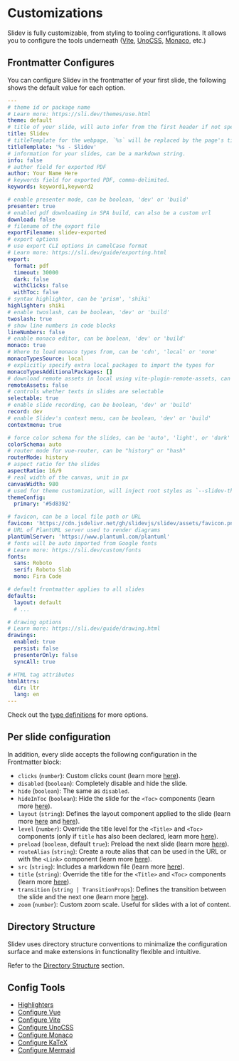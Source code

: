 # Customizations

Slidev is fully customizable, from styling to tooling configurations. It allows you to configure the tools underneath ([Vite](/custom/config-vite), [UnoCSS](/custom/config-unocss), [Monaco](/custom/config-monaco), etc.)

## Frontmatter Configures

You can configure Slidev in the frontmatter of your first slide, the following shows the default value for each option.

```yaml
---
# theme id or package name
# Learn more: https://sli.dev/themes/use.html
theme: default
# title of your slide, will auto infer from the first header if not specified
title: Slidev
# titleTemplate for the webpage, `%s` will be replaced by the page's title
titleTemplate: '%s - Slidev'
# information for your slides, can be a markdown string.
info: false
# author field for exported PDF
author: Your Name Here
# keywords field for exported PDF, comma-delimited.
keywords: keyword1,keyword2

# enable presenter mode, can be boolean, 'dev' or 'build'
presenter: true
# enabled pdf downloading in SPA build, can also be a custom url
download: false
# filename of the export file
exportFilename: slidev-exported
# export options
# use export CLI options in camelCase format
# Learn more: https://sli.dev/guide/exporting.html
export:
  format: pdf
  timeout: 30000
  dark: false
  withClicks: false
  withToc: false
# syntax highlighter, can be 'prism', 'shiki'
highlighter: shiki
# enable twoslash, can be boolean, 'dev' or 'build'
twoslash: true
# show line numbers in code blocks
lineNumbers: false
# enable monaco editor, can be boolean, 'dev' or 'build'
monaco: true
# Where to load monaco types from, can be 'cdn', 'local' or 'none'
monacoTypesSource: local
# explicitly specify extra local packages to import the types for
monacoTypesAdditionalPackages: []
# download remote assets in local using vite-plugin-remote-assets, can be boolean, 'dev' or 'build'
remoteAssets: false
# controls whether texts in slides are selectable
selectable: true
# enable slide recording, can be boolean, 'dev' or 'build'
record: dev
# enable Slidev's context menu, can be boolean, 'dev' or 'build'
contextmenu: true

# force color schema for the slides, can be 'auto', 'light', or 'dark'
colorSchema: auto
# router mode for vue-router, can be "history" or "hash"
routerMode: history
# aspect ratio for the slides
aspectRatio: 16/9
# real width of the canvas, unit in px
canvasWidth: 980
# used for theme customization, will inject root styles as `--slidev-theme-x` for attribute `x`
themeConfig:
  primary: '#5d8392'

# favicon, can be a local file path or URL
favicon: 'https://cdn.jsdelivr.net/gh/slidevjs/slidev/assets/favicon.png'
# URL of PlantUML server used to render diagrams
plantUmlServer: 'https://www.plantuml.com/plantuml'
# fonts will be auto imported from Google fonts
# Learn more: https://sli.dev/custom/fonts
fonts:
  sans: Roboto
  serif: Roboto Slab
  mono: Fira Code

# default frontmatter applies to all slides
defaults:
  layout: default
  # ...

# drawing options
# Learn more: https://sli.dev/guide/drawing.html
drawings:
  enabled: true
  persist: false
  presenterOnly: false
  syncAll: true

# HTML tag attributes
htmlAttrs:
  dir: ltr
  lang: en
---
```

Check out the [type definitions](https://github.com/slidevjs/slidev/blob/main/packages/types/src/config.ts) for more options.

## Per slide configuration

In addition, every slide accepts the following configuration in the Frontmatter block:

- `clicks` (`number`): Custom clicks count (learn more [here](/guide/animations.html#custom-total-clicks-count)).
- `disabled` (`boolean`): Completely disable and hide the slide.
- `hide` (`boolean`): The same as `disabled`.
- `hideInToc` (`boolean`): Hide the slide for the `<Toc>` components (learn more [here](/builtin/components.html#toc)).
- `layout` (`string`): Defines the layout component applied to the slide (learn more [here](/guide/syntax.html#front-matter-layouts) and [here](/builtin/layouts.html)).
- `level` (`number`): Override the title level for the `<Title>` and `<Toc>` components (only if `title` has also been declared, learn more [here](/builtin/components.html#titles)).
- `preload` (`boolean`, default `true`): Preload the next slide (learn more [here](/guide/animations.html#motion)).
- `routeAlias` (`string`): Create a route alias that can be used in the URL or with the `<Link>` component (learn more [here](/builtin/components.html#link)).
- `src` (`string`): Includes a markdown file (learn more [here](/guide/syntax.html#multiple-entries)).
- `title` (`string`): Override the title for the `<Title>` and `<Toc>` components (learn more [here](/builtin/components.html#titles)).
- `transition` (`string | TransitionProps`): Defines the transition between the slide and the next one (learn more [here](/guide/animations.html#slide-transitions)).
- `zoom` (`number`): Custom zoom scale. Useful for slides with a lot of content.

## Directory Structure

Slidev uses directory structure conventions to minimalize the configuration surface and make extensions in functionality flexible and intuitive.

Refer to the [Directory Structure](/custom/directory-structure) section.

## Config Tools

- [Highlighters](/custom/highlighters)
- [Configure Vue](/custom/config-vue)
- [Configure Vite](/custom/config-vite)
- [Configure UnoCSS](/custom/config-unocss)
- [Configure Monaco](/custom/config-monaco)
- [Configure KaTeX](/custom/config-katex)
- [Configure Mermaid](/custom/config-mermaid)
